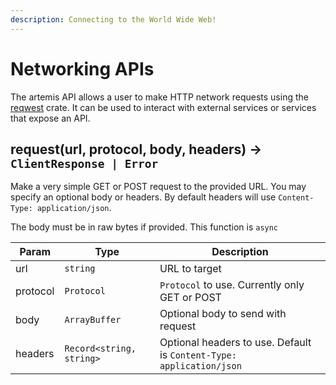 ```yaml
---
description: Connecting to the World Wide Web!
---
```


# Networking APIs

The artemis API allows a user to make HTTP network requests using the
[reqwest](https://docs.rs/reqwest/latest/reqwest/index.html) crate. It can be
used to interact with external services or services that expose an API.

## request(url, protocol, body, headers) -> `ClientResponse | Error`

Make a very simple GET or POST request to the provided URL. You may specify an
optional body or headers. By default headers will use
`Content-Type: application/json`.

The body must be in raw bytes if provided. This function is `async`

| Param    | Type                     | Description                                                          |
| -------- | ------------------------ | -------------------------------------------------------------------- |
| url      | `string`                 | URL to target                                                        |
| protocol | `Protocol`               | `Protocol` to use. Currently only GET or POST                        |
| body     | `ArrayBuffer`            | Optional body to send with request                                   |
| headers  | `Record<string, string>` | Optional headers to use. Default is `Content-Type: application/json` |
